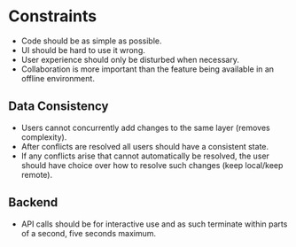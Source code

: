 # Constraints

- Code should be as simple as possible.
- UI should be hard to use it wrong.
- User experience should only be disturbed when necessary.
- Collaboration is more important than the feature being available in an offline environment.

## Data Consistency

- Users cannot concurrently add changes to the same layer (removes complexity).
- After conflicts are resolved all users should have a consistent state.
- If any conflicts arise that cannot automatically be resolved, the user should have choice over how to resolve such changes (keep local/keep remote).

## Backend

- API calls should be for interactive use and as such terminate within parts of a second, five seconds maximum.
